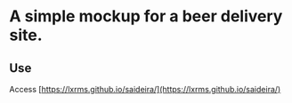 # A simple mockup for a beer delivery site.

## Use

Access [https://lxrms.github.io/saideira/](https://lxrms.github.io/saideira/)
